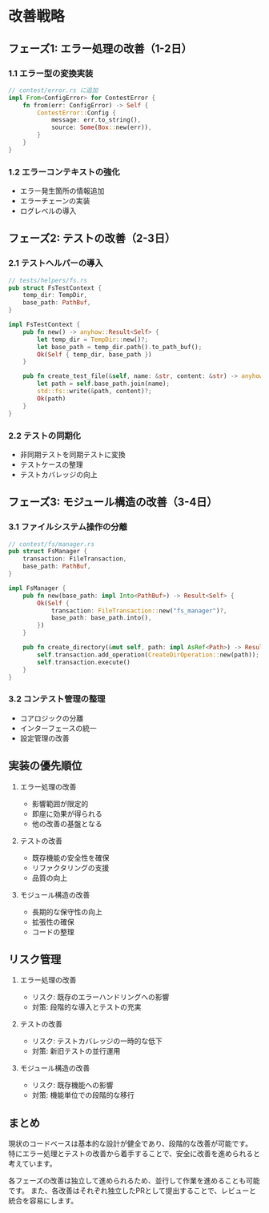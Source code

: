 # 改善戦略

## フェーズ1: エラー処理の改善（1-2日）

### 1.1 エラー型の変換実装
```rust
// contest/error.rs に追加
impl From<ConfigError> for ContestError {
    fn from(err: ConfigError) -> Self {
        ContestError::Config {
            message: err.to_string(),
            source: Some(Box::new(err)),
        }
    }
}
```

### 1.2 エラーコンテキストの強化
- エラー発生箇所の情報追加
- エラーチェーンの実装
- ログレベルの導入

## フェーズ2: テストの改善（2-3日）

### 2.1 テストヘルパーの導入
```rust
// tests/helpers/fs.rs
pub struct FsTestContext {
    temp_dir: TempDir,
    base_path: PathBuf,
}

impl FsTestContext {
    pub fn new() -> anyhow::Result<Self> {
        let temp_dir = TempDir::new()?;
        let base_path = temp_dir.path().to_path_buf();
        Ok(Self { temp_dir, base_path })
    }

    pub fn create_test_file(&self, name: &str, content: &str) -> anyhow::Result<PathBuf> {
        let path = self.base_path.join(name);
        std::fs::write(&path, content)?;
        Ok(path)
    }
}
```

### 2.2 テストの同期化
- 非同期テストを同期テストに変換
- テストケースの整理
- テストカバレッジの向上

## フェーズ3: モジュール構造の改善（3-4日）

### 3.1 ファイルシステム操作の分離
```rust
// contest/fs/manager.rs
pub struct FsManager {
    transaction: FileTransaction,
    base_path: PathBuf,
}

impl FsManager {
    pub fn new(base_path: impl Into<PathBuf>) -> Result<Self> {
        Ok(Self {
            transaction: FileTransaction::new("fs_manager")?,
            base_path: base_path.into(),
        })
    }

    pub fn create_directory(&mut self, path: impl AsRef<Path>) -> Result<()> {
        self.transaction.add_operation(CreateDirOperation::new(path));
        self.transaction.execute()
    }
}
```

### 3.2 コンテスト管理の整理
- コアロジックの分離
- インターフェースの統一
- 設定管理の改善

## 実装の優先順位

1. エラー処理の改善
   - 影響範囲が限定的
   - 即座に効果が得られる
   - 他の改善の基盤となる

2. テストの改善
   - 既存機能の安全性を確保
   - リファクタリングの支援
   - 品質の向上

3. モジュール構造の改善
   - 長期的な保守性の向上
   - 拡張性の確保
   - コードの整理

## リスク管理

1. エラー処理の改善
   - リスク: 既存のエラーハンドリングへの影響
   - 対策: 段階的な導入とテストの充実

2. テストの改善
   - リスク: テストカバレッジの一時的な低下
   - 対策: 新旧テストの並行運用

3. モジュール構造の改善
   - リスク: 既存機能への影響
   - 対策: 機能単位での段階的な移行

## まとめ

現状のコードベースは基本的な設計が健全であり、段階的な改善が可能です。
特にエラー処理とテストの改善から着手することで、安全に改善を進められると考えています。

各フェーズの改善は独立して進められるため、並行して作業を進めることも可能です。
また、各改善はそれぞれ独立したPRとして提出することで、レビューと統合を容易にします。 